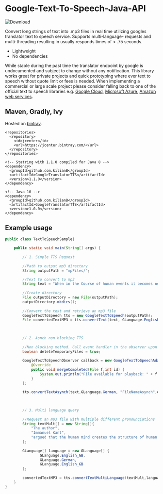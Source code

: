 # Google-Text-To-Speech-Java-API

 [ ![Download](https://api.bintray.com/packages/kilianb/maven/GoogleTranslatorTTS/images/download.svg) ](https://bintray.com/kilianb/maven/GoogleTranslatorTTS/_latestVersion)


Convert long strings of text into .mp3 files in real time utilizing googles translator text to speech service. Supports multi-language- requests and multi-threading resulting in usually responds times of < .75 seconds. 

- Lightweight
- No dependencies

While stable during the past time the translator endpoint by google is undocumented and subject to change without any notification. This library
works great for private projects and quick prototyping where ever text to speech without quote limit or fees is needed. When implementing 
a commercial or large scale project please consider falling back to one of the official text to speech libraries
e.g. <a href="https://cloud.google.com/text-to-speech/">Google Cloud</a>, <a href="https://azure.microsoft.com/en-us/services/cognitive-services/text-to-speech/">Microsoft Azure</a>, <a href="https://aws.amazon.com/de/polly/what-is-text-to-speech/">Amazon web services</a>.


## Maven, Gradly, Ivy

Hosted on <a href="https://bintray.com/kilianb/maven/GoogleTranslatorTTS">bintray</a>.

````
<repositories>
  <repository>
    <id>jcenter</id>
    <url>https://jcenter.bintray.com/</url>
  </repository>
</repositories>

<!-- Statring with 1.1.0 compiled for Java 8 -->
<dependency>
  <groupId>github.com.kilianB</groupId>
  <artifactId>GoogleTranslatorTTS</artifactId>
  <version>1.1.0</version>
</dependency>

<!-- Java 10 --> 
<dependency>
  <groupId>github.com.kilianB</groupId>
  <artifactId>GoogleTranslatorTTS</artifactId>
  <version>1.0.0</version>
</dependency>
````

## Example usage 

```java
public class TextToSpeechSample{
    
    public static void main(String[] args) {
        
        // 1. Simple TTS Request
        	
        //Path to output mp3 directory
        String outputPath = "mpFiles/";

        //Text to convert to mp3
        String text = "When in the Course of human events it becomes necessary for one people to dissolve the political bands which have connected them with another and to assume among the powers of the earth, the separate and equal station to which the Laws of Nature and of Nature's God entitle them, a decent respect to the opinions of mankind requires that they should declare the causes which impel them to the separation.";
        
        //Create directory
        File outputDirectory = new File(outputPath);
        outputDirectory.mkdirs();
    
        //Convert the text and retrieve an mp3 file
        GoogleTextToSpeech tts = new GoogleTextToSpeech(outputPath);
        File convertedTextMP3 = tts.convertText(text, GLanguage.English_US, "FileName");
        
        
        
        // 2. Asnch non blocking TTS
        
        //Non blocking method. Call event handler in the observer upon finishing
        boolean deleteTemporaryFiles = true;
        
        GoogleTextToSpeechObserver callback = new GoogleTextToSpeechAdapter() {
        	@Override
        	public void mergeCompleted(File f,int id) {
        		System.out.println("File available for playback: " + f.getAbsolutePath());
        	}
        };
        
        tts.convertTextAsynch(text,GLanguage.German, "FileNameAsynch",deleteTemporaryFiles,callback);
        
        
        
        // 3. Multi language query
         
        //Request an mp3 file with multiple different pronounciations
        String textMult[] = new String[]{
            "The author",
            "Immanuel Kant",
            "argued that the human mind creates the structure of human experience, that reason is the source of morality."
        };
        
        GLanguage[] language = new GLanguage[] {
                GLanguage.English_GB,
                GLanguage.German,
                GLanguage.English_GB
        };
        
        convertedTextMP3 = tts.convertTextMultiLanguage(textMult,language,"FileNameMulti");
    }
}
```


